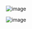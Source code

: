 
![image](https://github.com/user-attachments/assets/5e5e0d93-9869-4160-85c8-02716624d2b0)

![image](https://github.com/user-attachments/assets/e294468b-e6c4-4060-a55b-0df4c37d07ee)
